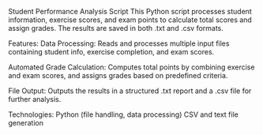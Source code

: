 Student Performance Analysis Script
This Python script processes student information, exercise scores, and exam points to calculate total scores and assign grades. The results are saved in both .txt and .csv formats.

Features:
Data Processing: Reads and processes multiple input files containing student info, exercise completion, and exam scores.

Automated Grade Calculation: Computes total points by combining exercise and exam scores, and assigns grades based on predefined criteria.

File Output: Outputs the results in a structured .txt report and a .csv file for further analysis.

Technologies:
Python (file handling, data processing)
CSV and text file generation
